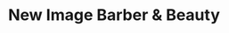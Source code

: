 ---
title: "New Image Barber & Beauty"
url: /marietta/new-image-barber-and-beauty/
shop: hairdresser
---